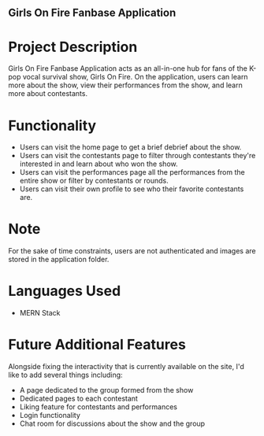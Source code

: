 ## Girls On Fire Fanbase Application

# Project Description

Girls On Fire Fanbase Application acts as an all-in-one hub for fans of the K-pop vocal survival show, Girls On Fire. On the application, users can learn more about the show, view their performances from the show, and learn more about contestants.

# Functionality

* Users can visit the home page to get a brief debrief about the show.
* Users can visit the contestants page to filter through contestants they're interested in and learn about who won the show.
* Users can visit the performances page all the performances from the entire show or filter by contestants or rounds.
* Users can visit their own profile to see who their favorite contestants are.

# Note

For the sake of time constraints, users are not authenticated and images are stored in the application folder.

# Languages Used
* MERN Stack

# Future Additional Features

Alongside fixing the interactivity that is currently available on the site, I'd like to add several things including:
* A page dedicated to the group formed from the show
* Dedicated pages to each contestant
* Liking feature for contestants and performances
* Login functionality
* Chat room for discussions about the show and the group


